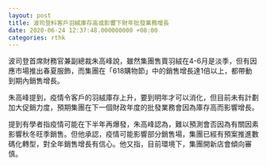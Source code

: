 ```yaml
---
layout: post
title: 波司登料客戶羽絨庫存高或影響下財年批發業務增長
date: 2020-06-24 12:37:48.000000000 +08:00
categories: rthk
---
```


波司登首席財務官兼副總裁朱高峰說，雖然集團售賣羽絨在4-6月是淡季，但有因應市場推出春夏服飾，而集團在「618購物節」中的銷售增長達1倍以上，都帶動到期內銷售增長。

朱高峰提到，疫情令客戶的羽絨庫存上升，要到明年才可以消化，但目前未有計劃加大促銷力度，預期集團在下一個財政年度的批發業務會因為庫存高而影響增長。

提到有學者指疫情可能在下半年再爆發，朱高峰認為，難以預測會否因為有關因素影響秋冬旺季銷售。但他承認，疫情可能影響部分銷售場，集團已經有預案推進數碼化轉型，對全年銷售增長有信心。他又指，目前環境下，集團開新店會傾向審慎。
